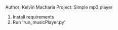 Author: Kelvin Macharia
Project: Simple mp3 player

1. Install requirements
2. Run 'run_musicPlayer.py'